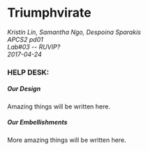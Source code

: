 # Triumphvirate

*Kristin Lin, Samantha Ngo, Despoina Sparakis*         
*APCS2 pd01*    
*Lab#03 -- RUVIP?*     
*2017-04-24*        


### HELP DESK:

##### Our Design

Amazing things will be written here.

##### Our Embellishments

More amazing things will be written here.